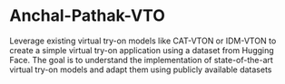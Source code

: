 # Anchal-Pathak-VTO
 Leverage existing virtual try-on models like CAT-VTON or IDM-VTON to create a simple virtual  try-on application using a dataset from Hugging Face. The goal is to understand the  implementation of state-of-the-art virtual try-on models and adapt them using publicly available  datasets
